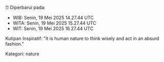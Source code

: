 ⏰ Diperbarui pada:
- WIB: Senin, 19 Mei 2025 14.27.44 UTC
- WITA: Senin, 19 Mei 2025 15.27.44 UTC
- WIT: Senin, 19 Mei 2025 16.27.44 UTC

Kutipan Inspiratif:
"It is human nature to think wisely and act in an absurd fashion."


Kategori: nature


